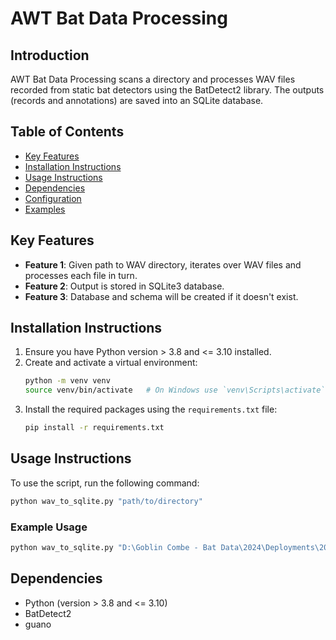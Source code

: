 # AWT Bat Data Processing

## Introduction
AWT Bat Data Processing scans a directory and processes WAV files recorded from static bat detectors using the BatDetect2 library. The outputs (records and annotations) are saved into an SQLite database.

## Table of Contents
- [Key Features](#key-features)
- [Installation Instructions](#installation-instructions)
- [Usage Instructions](#usage-instructions)
- [Dependencies](#dependencies)
- [Configuration](#configuration)
- [Examples](#examples)

## Key Features
- **Feature 1**: Given path to WAV directory, iterates over WAV files and processes each file in turn.
- **Feature 2**: Output is stored in SQLite3 database.
- **Feature 3**: Database and schema will be created if it doesn't exist.

## Installation Instructions
1. Ensure you have Python version > 3.8 and <= 3.10 installed.
2. Create and activate a virtual environment:
    ```bash
    python -m venv venv
    source venv/bin/activate   # On Windows use `venv\Scripts\activate`
    ```
3. Install the required packages using the `requirements.txt` file:
    ```bash
    pip install -r requirements.txt
    ```

## Usage Instructions
To use the script, run the following command:
```bash
python wav_to_sqlite.py "path/to/directory"
```
### Example Usage
```bash
python wav_to_sqlite.py "D:\Goblin Combe - Bat Data\2024\Deployments\2024-05-28\GC17\Data"
```

## Dependencies
* Python (version > 3.8 and <= 3.10)
* BatDetect2
* guano
